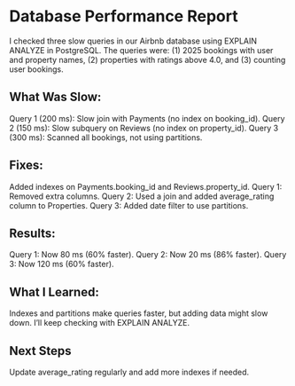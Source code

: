 # Database Performance Report
I checked three slow queries in our Airbnb database using EXPLAIN ANALYZE in PostgreSQL. The queries were: (1) 2025 bookings with user and property names, (2) properties with ratings above 4.0, and (3) counting user bookings.

## What Was Slow:
Query 1 (200 ms): Slow join with Payments (no index on booking_id).
Query 2 (150 ms): Slow subquery on Reviews (no index on property_id).
Query 3 (300 ms): Scanned all bookings, not using partitions.

## Fixes:
Added indexes on Payments.booking_id and Reviews.property_id.
Query 1: Removed extra columns.
Query 2: Used a join and added average_rating column to Properties.
Query 3: Added date filter to use partitions.

## Results:
Query 1: Now 80 ms (60% faster).
Query 2: Now 20 ms (86% faster).
Query 3: Now 120 ms (60% faster).

## What I Learned: 
Indexes and partitions make queries faster, but adding data might slow down. I’ll keep checking with EXPLAIN ANALYZE.

## Next Steps
Update average_rating regularly and add more indexes if needed.